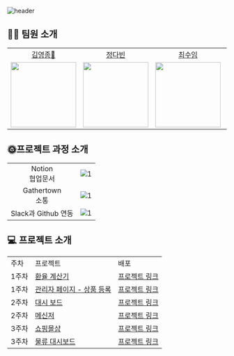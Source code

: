 ![header](https://capsule-render.vercel.app/api?type=waving&color=timeGradient&height=240&section=header&text=Hello,%20We%20are%20want%20get%20a%20job👋%&fontSize=50&animation=fadeIn&fontAlignY=36)


## 👋🏻 팀원 소개
<table>

  <tr align="center">
    <td><a href='https://github.com/yeongjong310'>김영종🏅</a></td>
    <td><a href="https://github.com/leechoiswim1">정다빈</a></td>
    <td><a href="https://github.com/b41-41">최수임</a></td>
    <td><a href="https://github.com/vi2920va">이송현</a></td>
  </tr>

  <tr align="center">
    <td><img src="https://avatars.githubusercontent.com/u/39623897?v=4" width="150px"/></td>
    <td><img src="https://avatars.githubusercontent.com/u/90027202?v=4"  width="150px"/></td>
    <td><img src="https://avatars.githubusercontent.com/u/85476908?v=4" width="150px"/></td>
    <td><img src="https://avatars.githubusercontent.com/u/76679130?v=4" width="150px"/></td>

  </tr>
</table>

## 🌞프로젝트 과정 소개
<table>

  <tr align="center">
    <td>Notion <br> 협업문서</td>
    <td><img width="auto" height="auto" alt="1" src="https://user-images.githubusercontent.com/76679130/154906477-109af950-4ae4-458a-9a02-5f9cbe74c0b2.png"></td>
  </tr>
  
  <tr align="center">
    <td>Gathertown <br>  소통</td>
    <td><img width="auto" height="auto" alt="1" src="https://user-images.githubusercontent.com/76679130/154970387-5ac499fc-a902-4b9a-8b25-867451bbcc0d.png"></td>
  </tr>
  
  <tr align="center">
    <td>Slack과 Github 연동</td>
    <td><img width="auto" height="auto" alt="1" src="https://user-images.githubusercontent.com/76679130/154903300-0f1ac8da-0bad-4385-be9d-34c7c19bc9e0.png"></td>
  </tr>

</table>


## 💻 프로젝트 소개
<table>

  <tr align="left">
    <td>주차</td>
    <td>프로젝트</td>
    <td>배포</td>
  </tr>

  <tr align="left">
    <td>1주차</td>
    <td><a href='https://github.com/wantedPreOnboarding/19_01st_calculator'>환율 계산기</a></td>
    <td><a href='http://excalc.herokuapp.com/'>프로젝트 링크</a></td>
  </tr>
    <tr align="left">
    <td>1주차</td>
    <td><a href='https://github.com/wantedPreOnboarding/19_02nd_slr_admin'>관리자 페이지 - 상품 등록</a></td>
    <td><a href='https://19thsiradminpage.netlify.app/'>프로젝트 링크</a></td>
  </tr>
    <tr align="left">
    <td>2주차</td>
    <td><a href='https://github.com/wantedPreOnboarding/19_03rd_dashboard'>대시 보드</a></td>
    <td><a href='https://dashboard19wanted.herokuapp.com/'>프로젝트 링크</a></td>
  </tr>
  </tr>
    <tr align="left">
    <td>2주차</td>
    <td><a href='https://github.com/wantedPreOnboarding/19_04th_messenger'>메신저</a></td>
    <td><a href='https://switchat.netlify.app/login'>프로젝트 링크</a></td>
  </tr>
    </tr>
    <tr align="left">
    <td>3주차</td>
    <td><a href='https://github.com/wantedPreOnboarding/19_05th_shop'>쇼핑몰샵</a></td>
    <td><a href='='https://19-05th-shop.vercel.app/'>프로젝트 링크</a></td>
  </tr>
    <tr align="left">
    <td>3주차</td>
    <td><a href='https://github.com/wantedPreOnboarding/19_06th_cola_dashboard'>물류 대시보드</a></td>
    <td><a href='https://dashboard-1919.netlify.app/'>프로젝트 링크</a></td>
  </tr>
</table>
